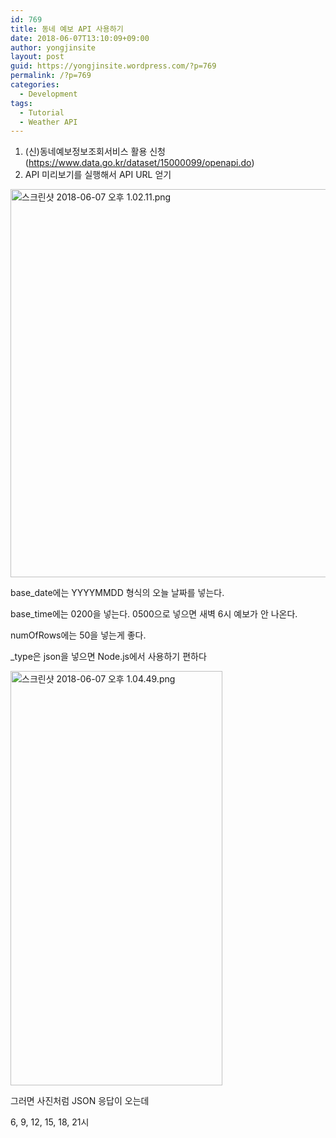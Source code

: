 ```yaml
---
id: 769
title: 동네 예보 API 사용하기
date: 2018-06-07T13:10:09+09:00
author: yongjinsite
layout: post
guid: https://yongjinsite.wordpress.com/?p=769
permalink: /?p=769
categories:
  - Development
tags:
  - Tutorial
  - Weather API
---
```

  1. (신)동네예보정보조회서비스 활용 신청 (https://www.data.go.kr/dataset/15000099/openapi.do)
  2. API 미리보기를 실행해서 API URL 얻기

<img class="alignnone size-full wp-image-770" src="https://yongj.in/wp-content/uploads/2018/06/e18489e185b3e1848fe185b3e18485e185b5e186abe18489e185a3e186ba-2018-06-07-e1848be185a9e18492e185ae-1-02-11.png" alt="스크린샷 2018-06-07 오후 1.02.11.png" width="789" height="621" srcset="https://yongj.in/wp-content/uploads/2018/06/e18489e185b3e1848fe185b3e18485e185b5e186abe18489e185a3e186ba-2018-06-07-e1848be185a9e18492e185ae-1-02-11.png 789w, https://yongj.in/wp-content/uploads/2018/06/e18489e185b3e1848fe185b3e18485e185b5e186abe18489e185a3e186ba-2018-06-07-e1848be185a9e18492e185ae-1-02-11-300x236.png 300w, https://yongj.in/wp-content/uploads/2018/06/e18489e185b3e1848fe185b3e18485e185b5e186abe18489e185a3e186ba-2018-06-07-e1848be185a9e18492e185ae-1-02-11-768x604.png 768w, https://yongj.in/wp-content/uploads/2018/06/e18489e185b3e1848fe185b3e18485e185b5e186abe18489e185a3e186ba-2018-06-07-e1848be185a9e18492e185ae-1-02-11-381x300.png 381w" sizes="(max-width: 789px) 100vw, 789px" /> 

base_date에는 YYYYMMDD 형식의 오늘 날짜를 넣는다.

base_time에는 0200을 넣는다. 0500으로 넣으면 새벽 6시 예보가 안 나온다.

numOfRows에는 50을 넣는게 좋다.

_type은 json을 넣으면 Node.js에서 사용하기 편하다

<img class="alignnone size-full wp-image-771" src="https://yongj.in/wp-content/uploads/2018/06/e18489e185b3e1848fe185b3e18485e185b5e186abe18489e185a3e186ba-2018-06-07-e1848be185a9e18492e185ae-1-04-49.png" alt="스크린샷 2018-06-07 오후 1.04.49.png" width="339" height="663" srcset="https://yongj.in/wp-content/uploads/2018/06/e18489e185b3e1848fe185b3e18485e185b5e186abe18489e185a3e186ba-2018-06-07-e1848be185a9e18492e185ae-1-04-49.png 339w, https://yongj.in/wp-content/uploads/2018/06/e18489e185b3e1848fe185b3e18485e185b5e186abe18489e185a3e186ba-2018-06-07-e1848be185a9e18492e185ae-1-04-49-153x300.png 153w" sizes="(max-width: 339px) 100vw, 339px" /> 

그러면 사진처럼 JSON 응답이 오는데

6, 9, 12, 15, 18, 21시